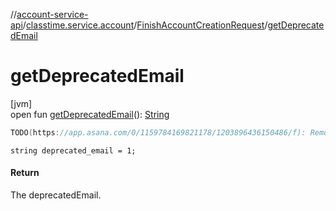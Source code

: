 //[account-service-api](../../../index.md)/[classtime.service.account](../index.md)/[FinishAccountCreationRequest](index.md)/[getDeprecatedEmail](get-deprecated-email.md)

# getDeprecatedEmail

[jvm]\
open fun [getDeprecatedEmail](get-deprecated-email.md)(): [String](https://docs.oracle.com/javase/8/docs/api/java/lang/String.html)

```kotlin
TODO(https://app.asana.com/0/1159784169821178/1203896436150486/f): Remove following fields after next micro-server release

```
`string deprecated_email = 1;`

#### Return

The deprecatedEmail.
